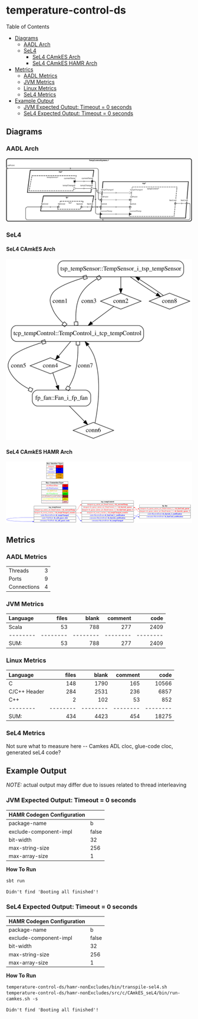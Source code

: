 # temperature-control-ds

 Table of Contents
  * [Diagrams](#diagrams)
    * [AADL Arch](#aadl-arch)
    * [SeL4](#sel4)
      * [SeL4 CAmkES Arch](#sel4-camkes-arch)
      * [SeL4 CAmkES HAMR Arch](#sel4-camkes-hamr-arch)
  * [Metrics](#metrics)
    * [AADL Metrics](#aadl-metrics)
    * [JVM Metrics](#jvm-metrics)
    * [Linux Metrics](#linux-metrics)
    * [SeL4 Metrics](#sel4-metrics)
  * [Example Output](#example-output)
    * [JVM Expected Output: Timeout = 0 seconds](#jvm-expected-output-timeout--0-seconds)
    * [SeL4 Expected Output: Timeout = 0 seconds](#sel4-expected-output-timeout--0-seconds)

## Diagrams
### AADL Arch
![AADL Arch](aadl/diagrams/aadl-arch.png)

### SeL4
#### SeL4 CAmkES Arch
![SeL4 CAmkES Arch](aadl/diagrams/CAmkES-arch-SeL4.svg)

#### SeL4 CAmkES HAMR Arch
![SeL4 CAmkES HAMR Arch](aadl/diagrams/CAmkES-HAMR-arch-SeL4.svg)

## Metrics
### AADL Metrics
| | |
|--|--|
|Threads|3|
|Ports|9|
|Connections|4|

### JVM Metrics

Language|files|blank|comment|code
:-------|-------:|-------:|-------:|-------:
Scala|53|788|277|2409
--------|--------|--------|--------|--------
SUM:|53|788|277|2409

### Linux Metrics

Language|files|blank|comment|code
:-------|-------:|-------:|-------:|-------:
C|148|1790|165|10566
C/C++ Header|284|2531|236|6857
C++|2|102|53|852
--------|--------|--------|--------|--------
SUM:|434|4423|454|18275

### SeL4 Metrics
Not sure what to measure here -- Camkes ADL cloc, glue-code cloc, generated seL4 code?

## Example Output
*NOTE:* actual output may differ due to issues related to thread interleaving
### JVM Expected Output: Timeout = 0 seconds

  |HAMR Codegen Configuration| |
  |--|--|
  | package-name | b |
  | exclude-component-impl | false |
  | bit-width | 32 |
  | max-string-size | 256 |
  | max-array-size | 1 |


  **How To Run**
  ```
  sbt run
  ```

  ```
  Didn't find 'Booting all finished'!
  ```

### SeL4 Expected Output: Timeout = 0 seconds

  |HAMR Codegen Configuration| |
  |--|--|
  | package-name | b |
  | exclude-component-impl | false |
  | bit-width | 32 |
  | max-string-size | 256 |
  | max-array-size | 1 |


  **How To Run**
  ```
  temperature-control-ds/hamr-nonExcludes/bin/transpile-sel4.sh
  temperature-control-ds/hamr-nonExcludes/src/c/CAmkES_seL4/bin/run-camkes.sh -s
  ```

  ```
  Didn't find 'Booting all finished'!
  ```